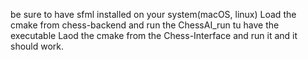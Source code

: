be sure to have sfml installed on your system(macOS, linux)
Load the cmake from chess-backend and run the ChessAI_run tu have the executable
Laod the cmake from the Chess-Interface and run it and it should work.